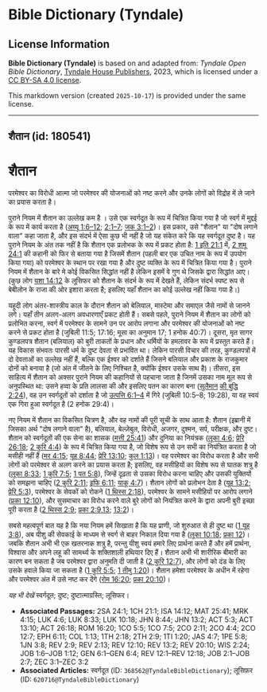 # Bible Dictionary (Tyndale)

## License Information

**Bible Dictionary (Tyndale)** is based on and adapted from: _Tyndale Open Bible Dictionary_, [Tyndale House Publishers](https://tyndaleopenresources.com/), 2023, which is licensed under a [CC BY-SA 4.0 license](https://creativecommons.org/licenses/by-sa/4.0/legalcode.en).

This markdown version (created `2025-10-17`) is provided under the same license.



--------------------------------

## शैतान (id: 180541)

शैतान
=====

परमेश्वर का विरोधी आत्मा जो परमेश्वर की योजनाओं को नष्ट करने और उनके लोगों को विद्रोह में ले जाने का प्रयास करता है।

पुराने नियम में शैतान का उल्लेख कम है । उसे एक स्वर्गदूत के रूप में चित्रित किया गया है जो स्वर्ग में मुद्दई के रूप में कार्य करता है ([अय्यू 1:6–12](https://ref.ly/Job1:6-Job1:12); [2:1–7](https://ref.ly/Job2:1-Job2:7); [जक 3:1–2](https://ref.ly/Zech3:1-Zech3:2))। इस प्रकार, उसे "शैतान" या "दोष लगाने वाला" कहा जाता है, और इस संदर्भ में ऐसा कुछ भी नहीं है जो यह संकेत करे कि यह स्वर्गदूत दुष्ट है। यह पुराने नियम के अंत तक नहीं है कि शैतान एक प्रलोभक के रूप में प्रकट होता है: [1 इति 21:1](https://ref.ly/1Chr21:1) में, [2 शमू 24:1](https://ref.ly/2Sam24:1) की कहानी को फिर से बताया गया है जिसमें शैतान (पहली बार एक उचित नाम के रूप में उपयोग किया गया) को परमेश्वर के स्थान पर रखा गया है और दुष्ट व्यक्ति के रूप में चित्रित किया गया है। पुराने नियम में शैतान के बारे मे कोई विकसित सिद्धांत नहीं है लेकिन इसमें वे गुण थे जिसके द्वारा सिद्धांत आए। (कुछ लोग [यशा 14:12](https://ref.ly/Isa14:12) के लूसिफर को शैतान के संदर्भ के रूप में देखते हैं, लेकिन संदर्भ स्पष्ट रूप से बेबीलोन के राजा की ओर इशारा करता है; इसलिए यहाँ शैतान का कोई उल्लेख नहीं किया गया है।)

यहूदी लोग अंतर\-शास्त्रीय काल के दौरान शैतान को बेलियाल, मास्टेमा और समाएल जैसे नामों से जानने लगे। यहाँ तीन अलग\-अलग अवधारणाएँ प्रकट होती हैं। सबसे पहले, पुराने नियम में शैतान का लोगों को प्रलोभित करना, स्वर्ग में परमेश्वर के सामने उन पर आरोप लगाना और परमेश्वर की योजनाओं को नष्ट करने से प्रकट होता है (जुबिली 11:5; 17:16; मूसा का अनुमान 17; 1 हनोक 40:7\)। दूसरा, मृत सागर कुण्डलपत्र शैतान (बलियाल) को बुरी ताकतों के प्रधान और धर्मियों के हमलावर के रूप में प्रस्तुत करते हैं। यह विकास संभवतः पारसी धर्म के दुष्ट देवता से प्रभावित था। लेकिन पारसी विचार की तरह, कुण्डलपत्रों में दो देवताओं का उल्लेख नहीं हैं, बल्कि एक ईश्वर को दर्शाते हैं जिसने बलियाल और प्रकाश के राजकुमार दोनों को बनाया है (जो अंत में जीतने के लिए निश्चित है, क्योंकि ईश्वर उसके साथ है)। तीसरा, इस साहित्य में शैतान को अक्सर पुराने नियम की कहानियों से पहचाना जाता है जिनमें उसका नाम मूल रूप से अनुपस्थित था: उसने हव्वा के प्रति लालसा की और इसलिए पतन का कारण बना ([सुलैमान](https://ref.ly/Wis2:24) [की बुद्धि 2:24](https://ref.ly/Wis2:24)), वह उन स्वर्गदूतों को दर्शाता है जो [उत्पत्ति 6:1–4](https://ref.ly/Gen6:1-Gen6:4)  में गिरे (जुबिली 10:5–8; 19:28\), या वह स्वयं एक गिरा हुआ स्वर्गदूत है (2 हनोक 29:4\)।

नए नियम में शैतान का विकसित चित्रण है, और वह नामों की पूरी सूची के साथ आता है: शैतान (इब्रानी में जिसका अर्थ "दोष लगाने वाला" है), बलियाल, बेल्ज़ेबुल, विरोधी, अजगर, दुश्मन, सर्प, परीक्षक, और दुष्ट। शैतान को स्वर्गदूतों की एक सेना का शासक ([मत्ती 25:41](https://ref.ly/Matt25:41)) और दुनिया का नियंत्रक ([लूका 4:6](https://ref.ly/Luke4:6); [प्रेरि 26:18](https://ref.ly/Acts26:18); [2 कुरि 4:4](https://ref.ly/2Cor4:4)) के रूप में चित्रित किया गया है, जो विशेष रूप से उन सभी का नियंत्रित करता है जो मसीही नहीं हैं ([मर 4:15](https://ref.ly/Mark4:15); [यूह 8:44](https://ref.ly/John8:44); [प्रेरि 13:10](https://ref.ly/Acts13:10); [कुल 1:13](https://ref.ly/Col1:13))। वह परमेश्वर का विरोध करता है और सभी लोगों को परमेश्वर से अलग करने का प्रयास करता है; इसलिए, वह मसीहियों का विशेष रूप से घातक शत्रु है ([लूका 8:33](https://ref.ly/Luke8:33); [1 कुरि 7:5](https://ref.ly/1Cor7:5); [1 पत 5:8](https://ref.ly/1Pet5:8)), जिन्हें दृढ़ता से उसका विरोध करना चाहिए और उसकी युक्तियों को समझना चाहिए ([2 कुरि 2:11](https://ref.ly/2Cor2:11); [इफि 6:11](https://ref.ly/Eph6:11); [याकू 4:7](https://ref.ly/Jas4:7))। शैतान लोगों को प्रलोभन देता है ([यूह 13:2](https://ref.ly/John13:2); [प्रेरि 5:3](https://ref.ly/Acts5:3)), परमेश्वर के सेवकों को रोकने ([1 थिस्स 2:18](https://ref.ly/1Thess2:18)), परमेश्वर के सामने मसीहियों पर आरोप लगाने ([प्रका 12:10](https://ref.ly/Rev12:10)), और सुसमाचार का विरोध करने वाले बुरे लोगों को नियंत्रित करने के द्वारा अपनी बुरी इच्छा पूरी करता है ([2 थिस्स 2:9](https://ref.ly/2Thess2:9); [प्रका 2:9,](https://ref.ly/Rev2:9)[13](https://ref.ly/Rev2:9,Rev2:13); [13:2](https://ref.ly/Rev13:2))।

सबसे महत्वपूर्ण बात यह है कि नया नियम हमें सिखाता है कि यह प्राणी, जो शुरुआत से ही दुष्ट था ([1 यूह 3:8](https://ref.ly/1John3:8)), अब यीशु की सेवकाई के माध्यम से स्वर्ग से बाहर निकाल दिया गया है ([लूका 10:18](https://ref.ly/Luke10:18); [प्रका 12](https://ref.ly/Rev12:1-Rev12:18))। जबकि शैतान अभी भी एक खतरनाक शत्रु है, परन्तु यीशु स्वयं हमारे लिए प्रार्थना करते हैं और हमें प्रार्थना, विश्वास और अपने लहू की सामर्थ्य के शक्तिशाली हथियार दिए हैं। शैतान अभी भी शारीरिक बीमारी का कारण बन सकता है जब परमेश्वर द्वारा अनुमति दी जाती है ([2 कुरि 12:7](https://ref.ly/2Cor12:7)), और लोगों को दंड के लिए उसके हवाले किया जा सकता है ([1 कुरि 5:5](https://ref.ly/1Cor5:5); [1 तीमु 1:20](https://ref.ly/1Tim1:20))। शैतान हमेशा परमेश्वर के अधीन में रहेगा और परमेश्वर अंत में उसे नष्ट कर देंगे ([रोम 16:20](https://ref.ly/Rom16:20); [प्रका 20:10](https://ref.ly/Rev20:10))।

*यह भी देखें* स्वर्गदूत; दुष्ट; दुष्टात्माग्रस्ति; लूसिफर।

* **Associated Passages:** 2SA 24:1; 1CH 21:1; ISA 14:12; MAT 25:41; MRK 4:15; LUK 4:6; LUK 8:33; LUK 10:18; JHN 8:44; JHN 13:2; ACT 5:3; ACT 13:10; ACT 26:18; ROM 16:20; 1CO 5:5; 1CO 7:5; 2CO 2:11; 2CO 4:4; 2CO 12:7; EPH 6:11; COL 1:13; 1TH 2:18; 2TH 2:9; 1TI 1:20; JAS 4:7; 1PE 5:8; 1JN 3:8; REV 2:9; REV 2:13; REV 12:10; REV 13:2; REV 20:10; WIS 2:24; JOB 1:6–JOB 1:12; GEN 6:1–GEN 6:4; REV 12:1–REV 12:18; JOB 2:1–JOB 2:7; ZEC 3:1–ZEC 3:2
* **Associated Articles:** स्वर्गदूत (ID: `368562@TyndaleBibleDictionary`); लूसिफ़र (ID: `620716@TyndaleBibleDictionary`)

